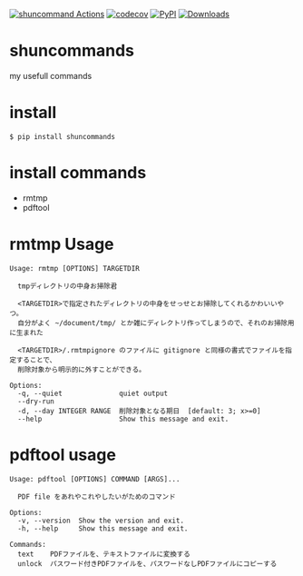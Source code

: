 [![shuncommand Actions](https://github.com/mypaceshun/shuncommands/actions/workflows/main.yml/badge.svg)](https://github.com/mypaceshun/shuncommands/actions/workflows/main.yml)
[![codecov](https://codecov.io/gh/mypaceshun/shuncommands/branch/main/graph/badge.svg?token=6Z6O1J3K0E)](https://codecov.io/gh/mypaceshun/shuncommands)
[![PyPI](https://img.shields.io/pypi/v/shuncommands?style=plastic)](https://pypi.org/project/shuncommands/)
[![Downloads](https://static.pepy.tech/badge/shuncommands)](https://pepy.tech/project/shuncommands)
# shuncommands

my usefull commands


# install

```
$ pip install shuncommands
```

# install commands

  * rmtmp
  * pdftool

# rmtmp Usage

```
Usage: rmtmp [OPTIONS] TARGETDIR

  tmpディレクトリの中身お掃除君

  <TARGETDIR>で指定されたディレクトリの中身をせっせとお掃除してくれるかわいいやつ。
  自分がよく ~/document/tmp/ とか雑にディレクトリ作ってしまうので、それのお掃除用に生まれた

  <TARGETDIR>/.rmtmpignore のファイルに gitignore と同様の書式でファイルを指定することで、
  削除対象から明示的に外すことができる。

Options:
  -q, --quiet              quiet output
  --dry-run
  -d, --day INTEGER RANGE  削除対象となる期日  [default: 3; x>=0]
  --help                   Show this message and exit.
```

# pdftool usage

```
Usage: pdftool [OPTIONS] COMMAND [ARGS]...

  PDF file をあれやこれやしたいがためのコマンド

Options:
  -v, --version  Show the version and exit.
  -h, --help     Show this message and exit.

Commands:
  text    PDFファイルを、テキストファイルに変換する
  unlock  パスワード付きPDFファイルを、パスワードなしPDFファイルにコピーする
```
